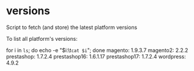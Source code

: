 # versions
Script to fetch (and store) the latest platform versions

To list all platform's versions:

for i in `ls`; do echo -e "$i:\t`cat $i`"; done
magento:	1.9.3.7
magento2:	2.2.2
prestashop:	1.7.2.4
prestashop16:	1.6.1.17
prestashop17:	1.7.2.4
wordpress:	4.9.2

